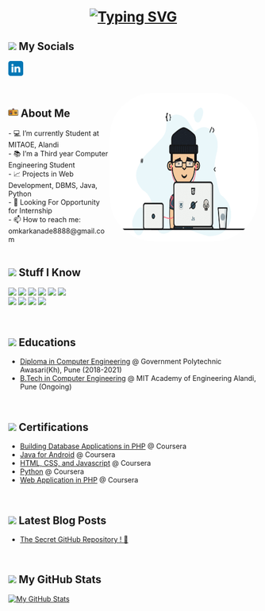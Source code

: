 #
# <div align="center">[![Typing SVG](https://readme-typing-svg.demolab.com?font=Recursive&size=30&duration=3000&pause=700&color=000000&center=true&vCenter=true&width=450&lines=Hello%2C+I'm+Omkar+Kanade;I'm+an+Engineer+By+Profession)](https://git.io/typing-svg)</div>

<h2><img src="https://media.giphy.com/media/2Wg89Ea84IMmkxMngo/giphy.gif" height="20"> My Socials</h2>
<p>
  <!-- <a href="mailto:omkarkanade8888@gmail.com" target="_blank"><img height="30" src = "svg/email.svg"></a> -->
  <a href="https://www.linkedin.com/in/kanadeomkar" target="_blank"> <img height="30" src = "svg/linkedin.svg"></a>
</p>
<br>

<img align ="right" src = "anim.gif" style="border-radius:30%" width="300" height="300">

<h2><img src="svg/idcard.svg" height="20"> About Me</h2> 
- 💻 I’m currently Student at MITAOE, Alandi<br>
- 📚 I’m a Third year Computer Engineering Student<br>
- 📈 Projects in Web Development, DBMS, Java, Python<br>
- 🔭 Looking For Opportunity for Internship<br>
- 📫 How to reach me: omkarkanade8888@gmail.com<br>
</br>

<h2><img src="https://media.giphy.com/media/VdoIFLsMIlwzfKD520/giphy.gif" height="20"> Stuff I Know</h2>                                                                                                                       
<p>
<img src="https://img.shields.io/badge/-C-F7DF1E?style=flat-square&logo=C&logoColor=black" height="25"> 
<img src="https://img.shields.io/badge/-C++-00599C?style=flat-square&logo=c" height="25"> 
<img src="https://img.shields.io/badge/-HTML5-E34F26?style=flat-square&logo=html5&logoColor=white" height="25"> 
<img src="https://img.shields.io/badge/-CSS3-1572B6?style=flat-square&logo=css3" height="25"> 
<img src="https://img.shields.io/badge/JavaScript-323330?style=for-the-badge&logo=javascript" height="25">
<img src="https://img.shields.io/badge/PHP-777BB4?style=for-the-badge&logo=php&logoColor=white" height="25">
<br>
<img src="https://img.shields.io/badge/Java-23ED8B00.svg?style=for-the-badge&logo=gitea&logoColor=white&color=orange" height="25">
<img src="https://img.shields.io/badge/Python-FFD43B?style=for-the-badge&logo=python" height="25"> 
<img src="https://img.shields.io/badge/-Git-black?style=flat-square&logo=git" height="25"> 
<img src="https://img.shields.io/badge/-GitHub-181717?style=flat-square&logo=github" height="25"> 
</p>

<br>
<h2><img src="https://c.tenor.com/N78AH88dehkAAAAi/certificate-icon.gif" height="20"> Educations</h2>

- [Diploma in Computer Engineering](https://www.gpawasari.ac.in/) @ Government Polytechnic Awasari(Kh), Pune (2018-2021)
- [B.Tech in Computer Engineering](https://mitaoe.ac.in/) @ MIT Academy of Engineering Alandi, Pune (Ongoing)

<br>
<h2><img src="https://c.tenor.com/N78AH88dehkAAAAi/certificate-icon.gif" height="20"> Certifications</h2>

- [Building Database Applications in PHP](https://#) @ Coursera
- [Java for Android](https://#) @ Coursera
- [HTML, CSS, and Javascript](https://#) @ Coursera
- [Python](https://#) @ Coursera
- [Web Application in PHP](https://#) @ Coursera

</br>
<h2><img src="https://media.tenor.com/images/53c12fa1c7796563263bb5e4a34b1dfc/tenor.gif" height="20"> Latest Blog Posts</h2>  

<!-- BLOG-POST-LIST:START -->
- [The Secret GitHub Repository ! 🤫](https://#)
<!-- BLOG-POST-LIST:END -->

</br>
<h2><img src="https://media.giphy.com/media/cj87CxfRtrUifF3Ryk/giphy.gif" height="20"> My GitHub Stats</h2>

[![My GitHub Stats](https://github-readme-stats.vercel.app/api?username=omkarkanade&theme=swift&show_icons=true&include_all_commits=true&count_private=true&hide_border=true)](https://github-readme-stats.vercel.app/api?username=omkarkanade&theme=swift&show_icons=true&include_all_commits=true&count_private=true&hide_border=true)


